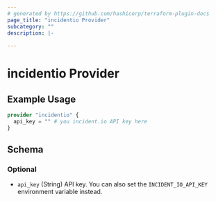 ```yaml
---
# generated by https://github.com/hashicorp/terraform-plugin-docs
page_title: "incidentio Provider"
subcategory: ""
description: |-
  
---
```


# incidentio Provider



## Example Usage

```terraform
provider "incidentio" {
  api_key = "" # you incident.io API key here
}
```

<!-- schema generated by tfplugindocs -->
## Schema

### Optional

- `api_key` (String) API key. You can also set the `INCIDENT_IO_API_KEY` environment variable instead.
